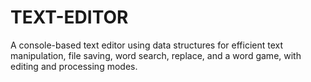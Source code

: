 # TEXT-EDITOR
A console-based text editor using data structures for efficient text manipulation, file saving, word search, replace, and a word game, with editing and processing modes.
